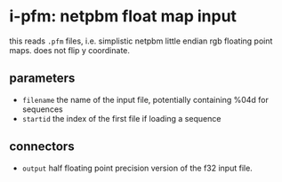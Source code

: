 # i-pfm: netpbm float map input

this reads `.pfm` files, i.e. simplistic netpbm little endian rgb floating
point maps. does not flip y coordinate.

## parameters

* `filename` the name of the input file, potentially containing %04d for sequences
* `startid` the index of the first file if loading a sequence

## connectors

* `output` half floating point precision version of the f32 input file.
